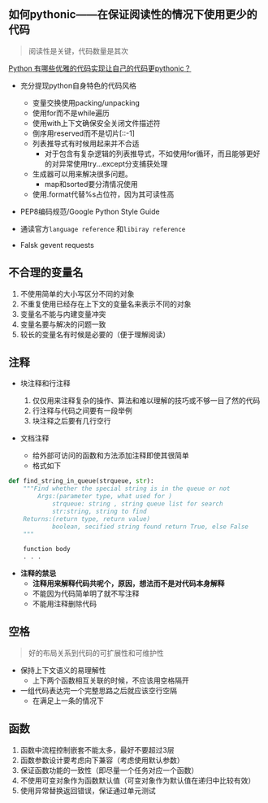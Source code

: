## 如何pythonic——在保证阅读性的情况下使用更少的代码
> 阅读性是关键，代码数量是其次

[Python 有哪些优雅的代码实现让自己的代码更pythonic？](https://www.zhihu.com/question/37751951?sort=created)
- 充分提现python自身特色的代码风格
	- 变量交换使用packing/unpacking
	- 使用for而不是while遍历
	- 使用with上下文确保安全关闭文件描述符
	- 倒序用reserved而不是切片[::-1]
	- 列表推导式有时候用起来并不合适
		- 对于包含有复杂逻辑的列表推导式，不如使用for循环，而且能够更好的对异常使用try...except分支捕获处理
	- 生成器可以用来解决很多问题。
		- map和sorted要分清情况使用
	-   使用.format代替%s占位符，因为其可读性高

- PEP8编码规范/Google Python Style Guide
- 通读官方`language reference` 和`libiray reference`
- Falsk    gevent    requests    


## 不合理的变量名
1. 不使用简单的大小写区分不同的对象
2. 不重复使用已经存在上下文的变量名来表示不同的对象
3. 变量名不能与内建变量冲突
4. 变量名要与解决的问题一致
5. 较长的变量名有时候是必要的（便于理解阅读）

## 注释
- 块注释和行注释
	1. 仅仅用来注释复杂的操作、算法和难以理解的技巧或不够一目了然的代码
	2. 行注释与代码之间要有一段举例
	3. 块注释之后要有几行空行

- 文档注释
	- 给外部可访问的函数和方法添加注释即使其很简单
	- 格式如下

```python
def find_string_in_queue(strqueue, str):
	"""Find whether the special string is in the queue or not 
		Args:(parameter type, what used for )
			strqueue: string , string queue list for search
			str:string, string to find
	Returns:(return type, return value)
			boolean, secified string found return True, else False
	"""
	
	function body 
	. . .
```
	
- **注释的禁忌**
	- **注释用来解释代码共呢个，原因，想法而不是对代码本身解释**
	- 不能因为代码简单明了就不写注释
	- 不能用注释删除代码

## 空格
> 好的布局关系到代码的可扩展性和可维护性

- 保持上下文语义的易理解性
	- 上下两个函数相互关联的时候，不应该用空格隔开
- 一组代码表达完一个完整思路之后就应该空行空隔
	- 在满足上一条的情况下


## 函数
1. 函数中流程控制嵌套不能太多，最好不要超过3层
2. 函数参数设计要考虑向下兼容（考虑使用默认参数）
3. 保证函数功能的一致性（即尽量一个任务对应一个函数）
4. 不使用可变对象作为函数默认值（可变对象作为默认值在递归中比较有效）
5. 使用异常替换返回错误，保证通过单元测试
